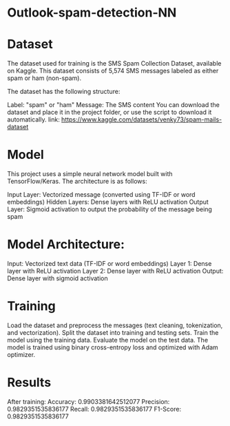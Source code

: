 # Outlook-spam-detection-NN

# Dataset
The dataset used for training is the SMS Spam Collection Dataset, available on Kaggle. This dataset consists of 5,574 SMS messages labeled as either spam or ham (non-spam).

The dataset has the following structure:

Label: "spam" or "ham"
Message: The SMS content
You can download the dataset and place it in the project folder, or use the script to download it automatically.
link: https://www.kaggle.com/datasets/venky73/spam-mails-dataset

# Model
This project uses a simple neural network model built with TensorFlow/Keras. The architecture is as follows:

Input Layer: Vectorized message (converted using TF-IDF or word embeddings)
Hidden Layers: Dense layers with ReLU activation
Output Layer: Sigmoid activation to output the probability of the message being spam

# Model Architecture:
Input: Vectorized text data (TF-IDF or word embeddings)
Layer 1: Dense layer with ReLU activation
Layer 2: Dense layer with ReLU activation
Output: Dense layer with sigmoid activation

# Training
Load the dataset and preprocess the messages (text cleaning, tokenization, and vectorization).
Split the dataset into training and testing sets.
Train the model using the training data.
Evaluate the model on the test data.
The model is trained using binary cross-entropy loss and optimized with Adam optimizer.

# Results
After training:
Accuracy: 0.9903381642512077
Precision: 0.9829351535836177
Recall: 0.9829351535836177
F1-Score: 0.9829351535836177
